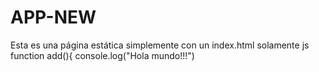 # APP-NEW
Esta es una página estática simplemente con un index.html solamente
js
function add(){
    console.log("Hola mundo!!!")
